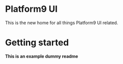# Platform9 UI

This is the new home for all things Platform9 UI related.


# Getting started

**This is an example dummy readme**

